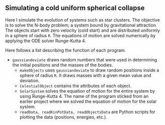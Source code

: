 ## Simulating a cold uniform spherical collapse
Here I simulate the evolution of systems such as star clusters. The objective is
to solve the N-body problem; a system bound by gravitational
attraction. The objects start with zero velocity (cold start) and are
distributed uniformly in a sphere of radius `R`. The equations of motion are
solved numerically by applying the ODE solver Runge-Kutta 4.


Here follows a list describing the function of each program.
  * `gaussiandeviate` draws random numbers that were used in determining the
	initial positions and the masses of the bodies.
	* `makeObjects` uses `gaussiandeviate` to draw random positions inside a
		sphere of radius `R`. It draws masses with a given mean value and deviation.
	* `CelestialObject` contains the attributes of each object.
	* `SolarSystem` solves the equation of motion for the entire system by using
		Runge-Kutta 4. The name of the program sticked from an earlier
		project where we solved the equation of motion for the solar system.
	* `readData, readKinPotData, readObjectsData` are Python scripts for plotting
		the data (positions, energies, etc.).
